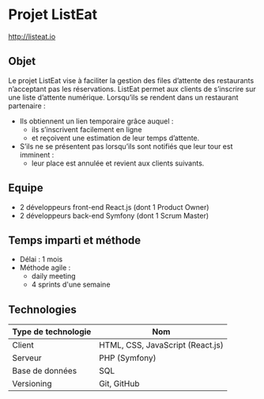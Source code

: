 # Projet ListEat
http://listeat.io

## Objet
Le projet ListEat vise à faciliter la gestion des files d’attente des restaurants n’acceptant pas les réservations.
ListEat permet aux clients de s’inscrire sur une liste d’attente numérique. Lorsqu’ils se rendent dans un restaurant partenaire : 
- Ils obtiennent un lien temporaire grâce auquel :
  - ils s’inscrivent facilement en ligne
  - et reçoivent une estimation de leur temps d’attente.
- S’ils ne se présentent pas lorsqu’ils sont notifiés que leur tour est imminent :
  - leur place est annulée et revient aux clients suivants.

## Equipe
- 2 développeurs front-end React.js (dont 1 Product Owner)
- 2 développeurs back-end Symfony (dont 1 Scrum Master)

## Temps imparti et méthode
- Délai : 1 mois
- Méthode agile :
  - daily meeting
  - 4 sprints d'une semaine

## Technologies
|Type de technologie|Nom|
|-|-|
|Client|HTML, CSS, JavaScript (React.js)|
|Serveur|PHP (Symfony)|
|Base de données|SQL|
|Versioning|Git, GitHub|
